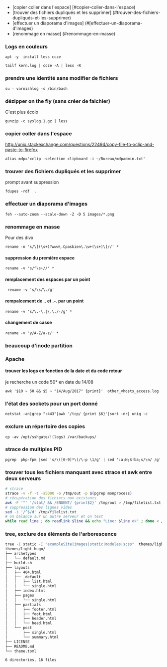 * [copier coller dans l'espace] [#copier-coller-dans-l'espace)
* [trouver des fichiers dupliqués et les supprimer] (#trouver-des-fichiers-dupliqués-et-les-supprimer)
* [effectuer un diaporama d'images] (#[effectuer-un-diaporama-d'images)
* [renommage en masse] (#renommage-en-masse)

### Logs en couleurs
```
apt -y  install less ccze
```
```
tailf kern.log | ccze -A | less -R
```
### prendre une identité sans modifier de fichiers

`su - varnishlog -s /bin/bash`

### dézipper on the fly (sans créer de faichier)
C'est plus écolo 

`gunzip -c syslog.1.gz | less`

### copier coller dans l'espace

http://unix.stackexchange.com/questions/22494/copy-file-to-xclip-and-paste-to-firefox

`alias mdp='xclip -selection clipboard -i ~/Bureau/mdpadmin.txt'`

### trouver des fichiers dupliqués et les supprimer
prompt avant suppression

`fdupes -rdf  .`

### effectuer un diaporama d'images

`feh --auto-zoom --scale-down -Z -D 5 images/*.png`

### renommage en masse

Pour des divx
```
rename -n 's/\[(\s+)?www\.Cpasbien\.\w+(\s+)\]//' *
```

#### suppression du première espace

```
rename -v 's/^\s+//' * 
```

#### remplacement des espaces par un point
```
 rename -v 's/\s/\./g'
```

#### rempalcement de .. et .-. par un point
```
rename -v 's/\.-\.|\.\./-/g' *
```

#### changement de casse
```
rename -v 'y/A-Z/a-z/' * 
```
### beaucoup d'inode partition 


### Apache

#### trouver les logs en fonction de la date et du code retour

je recherche un code 50* en date du 14/08
```
awk '$10 ~ 50 && $5 ~ "14/Aug/2017" {print}'  other_vhosts_access.log 
```

### l'état des sockets pour un port donné

```
netstat -an|grep ":443"|awk '/tcp/ {print $6}'|sort -nr| uniq -c
```

### exclure un répertoire des copies

```
cp -av /opt/sshgate/!(logs) /var/backups/
```

### strace de multiples PID

```
pgrep  php-fpm |sed 's/\([0-9]*\)/\-p \1/g' | sed ':a;N;$!ba;s/\n/ /g'
```

### trouver tous les fichiers manquant avec strace et awk entre deux serveurs

```bash
# strace
strace -v -f -t -s5000 -o /tmp/out -p $(pgrep monprocess) 
# récupération des fichiers non existants
awk -F '"' '/stat/ && /ENOENT/ {print$2}' /tmp/out > /tmp/filelist.txt
# suppression des lignes vides
sed -i '/^$/d' /tmp/filelist.txt 
# on balance sur un autre serveur et on test
while read line ; do readlink $line && echo "Line: $line ok" ; done < /tmp/filelist.txt
```

### tree, exclure des éléments de l'arborescence 

```bash
tree -I static -I "exampleSite|images|static|modules|scss"  themes/light-hugo/
themes/light-hugo/
├── archetypes
│   └── default.md
├── build.sh
├── layouts
│   ├── 404.html
│   ├── _default
│   │   ├── list.html
│   │   └── single.html
│   ├── index.html
│   ├── pages
│   │   └── single.html
│   ├── partials
│   │   ├── footer.html
│   │   ├── foot.html
│   │   ├── header.html
│   │   └── head.html
│   └── post
│       ├── single.html
│       └── summary.html
├── LICENSE
├── README.md
└── theme.toml

6 directories, 16 files
```

